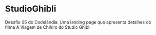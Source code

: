 # StudioGhibli
Desafio 05 do Codelândia: Uma landing page que apresenta detalhes do filme A Viagem de Chihiro do Studio Ghibli
